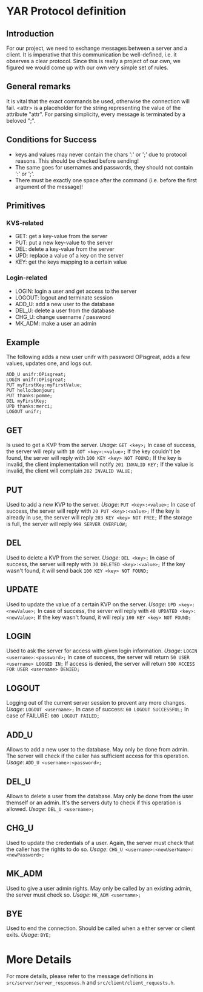 # YAR Protocol definition
## Introduction
For our project, we need to exchange messages between a server and a client. It is imperative that this communication be well-defined, i.e. it observes a clear protocol. Since this is really a project of our own, we figured we would come up with our own very simple set of rules.

## General remarks
It is vital that the exact commands be used, otherwise the connection will fail. \<attr\> is a placeholder for the string representing the value of the attribute "attr". For parsing simplicity, every message is terminated by a beloved ";".

## Conditions for Success
* keys and values may never contain the chars ':' or ';' due to protocol reasons. This should be checked before sending!
* The same goes for usernames and passwords, they should not contain ':' or ';'.
* There must be exactly one space after the command (i.e. before the first argument of the message)!

## Primitives
### KVS-related
* GET: get a key-value from the server
* PUT: put a new key-value to the server
* DEL: delete a key-value from the server
* UPD: replace a value of a key on the server
* KEY: get the keys mapping to a certain value

### Login-related
* LOGIN: login a user and get access to the server
* LOGOUT: logout and terminate session
* ADD_U: add a new user to the database
* DEL_U: delete a user from the database
* CHG_U: change username / password
* MK_ADM: make a user an admin

## Example
The following adds a new user unifr with password OPisgreat, adds a few values, updates one, and logs out.
```
ADD_U unifr:OPisgreat;
LOGIN unifr:OPisgreat;
PUT myFirstKey:myFirstValue;
PUT hello:bonjour;
PUT thanks:pomme;
DEL myFirstKey;
UPD thanks:merci;
LOGOUT unifr;
```

## GET
Is used to get a KVP from the server.
*Usage*: `GET <key>;`
In case of success, the server will reply with `10 GOT <key>:<value>;`
If the key couldn't be found, the server will reply with `100 KEY <key> NOT FOUND;`
If the key is invalid, the client implementation will notify `201 INVALID KEY;`
If the value is invalid, the client will complain `202 INVALID VALUE;`

## PUT
Used to add a new KVP to the server.
*Usage*: `PUT <key>:<value>;`
In case of success, the server will reply with `20 PUT <key>:<value>;`
If the key is already in use, the server will reply `203 KEY <key> NOT FREE;`
If the storage is full, the server will reply `999 SERVER OVERFLOW;`

## DEL
Used to delete a KVP from the server.
*Usage*: `DEL <key>;`
In case of success, the server will reply with `30 DELETED <key>:<value>;`
If the key wasn't found, it will send back `100 KEY <key> NOT FOUND;`

## UPDATE
Used to update the value of a certain KVP on the server.
*Usage*: `UPD <key>:<newValue>;`
In case of success, the server will reply with `40 UPDATED <key>:<newValue>;`
If the key wasn't found, it will reply `100 KEY <key> NOT FOUND;`

## LOGIN
Used to ask the server for access with given login information.
*Usage*: `LOGIN <username>:<password>;`
In case of success, the server will return `50 USER <username> LOGGED IN;`
If access is denied, the server will return `500 ACCESS FOR USER <username> DENIED;`

## LOGOUT
Logging out of the current server session to prevent any more changes.
*Usage*: `LOGOUT <username>;`
In case of success: `60 LOGOUT SUCCESSFUL;`
In case of FAILURE: `600 LOGOUT FAILED;`

## ADD_U
Allows to add a new user to the database. May only be done from admin. The server will check if the caller has sufficient access for this operation.
*Usage*: `ADD_U <username>:<password>;`

## DEL_U
Allows to delete a user from the database. May only be done from the user themself or an admin. It's the servers duty to check if this operation is allowed.
*Usage*: `DEL_U <username>;`

## CHG_U
Used to update the credentials of a user. Again, the server must check that the caller has the rights to do so.
*Usage*: `CHG_U <username>:<newUserName>:<newPassword>;`

## MK_ADM
Used to give a user admin rights. May only be called by an existing admin, the server must check so.
*Usage*: `MK_ADM <username>;`

## BYE
Used to end the connection. Should be called when a either server or client exits.
*Usage*: `BYE;`

# More Details
For more details, please refer to the message definitions in `src/server/server_responses.h` and `src/client/client_requests.h`.
